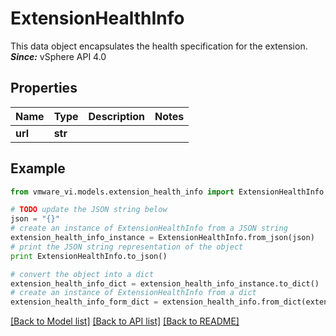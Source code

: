 # ExtensionHealthInfo

This data object encapsulates the health specification for the extension.  ***Since:*** vSphere API 4.0 

## Properties
Name | Type | Description | Notes
------------ | ------------- | ------------- | -------------
**url** | **str** |  | 

## Example

```python
from vmware_vi.models.extension_health_info import ExtensionHealthInfo

# TODO update the JSON string below
json = "{}"
# create an instance of ExtensionHealthInfo from a JSON string
extension_health_info_instance = ExtensionHealthInfo.from_json(json)
# print the JSON string representation of the object
print ExtensionHealthInfo.to_json()

# convert the object into a dict
extension_health_info_dict = extension_health_info_instance.to_dict()
# create an instance of ExtensionHealthInfo from a dict
extension_health_info_form_dict = extension_health_info.from_dict(extension_health_info_dict)
```
[[Back to Model list]](../README.md#documentation-for-models) [[Back to API list]](../README.md#documentation-for-api-endpoints) [[Back to README]](../README.md)


